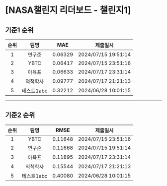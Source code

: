 # [NASA챌린지 리더보드 - 챌린지1]
## 기준1 순위
| 순위 | 팀명 | MAE | 제출일시 |
|:----:|:----:|:-----:|:----:|
| 1 | 연구준 | 0.06329 | 2024/07/15 19:51:14 |
| 2 | YBTC | 0.06417 | 2024/07/15 23:51:16 |
| 3 | 아육프 | 0.06633 | 2024/07/17 23:31:14 |
| 4 | 척척학사 | 0.09777 | 2024/07/17 21:21:13 |
| 5 | 테스트1abc | 0.32212 | 2024/06/28 10:01:15 |
___
## 기준2 순위
| 순위 | 팀명 | RMSE | 제출일시 |
|:----:|:----:|:-----:|:----:|
| 1 | YBTC | 0.11648 | 2024/07/15 23:51:16 |
| 2 | 연구준 | 0.11668 | 2024/07/15 19:51:14 |
| 3 | 아육프 | 0.11895 | 2024/07/17 23:31:14 |
| 4 | 척척학사 | 0.15544 | 2024/07/17 21:21:13 |
| 5 | 테스트1abc | 0.40080 | 2024/06/28 10:01:15 |

